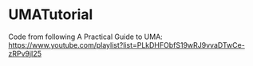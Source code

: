# UMATutorial
Code from following A Practical Guide to UMA: https://www.youtube.com/playlist?list=PLkDHFObfS19wRJ9vvaDTwCe-zRPv9jI25
